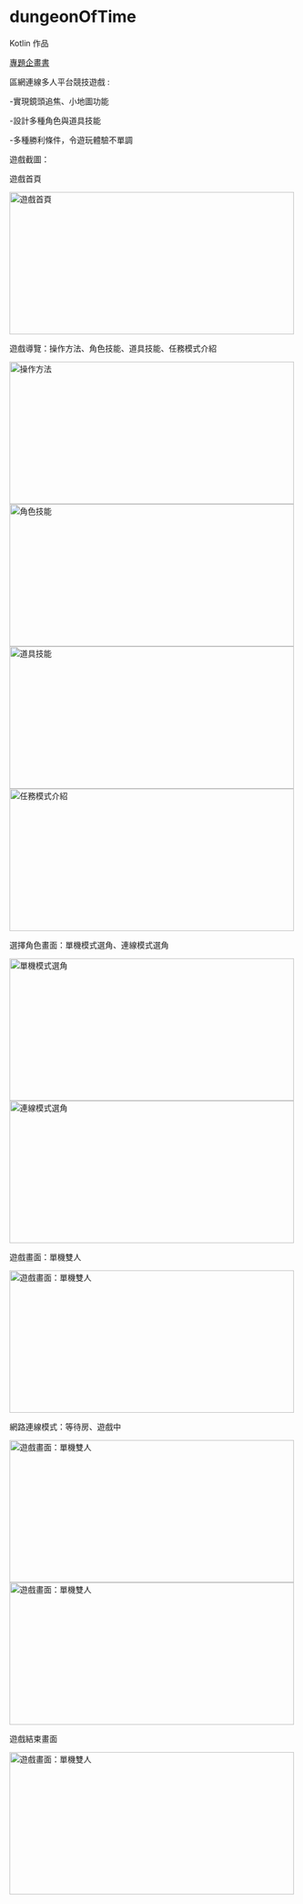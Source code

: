 # dungeonOfTime

Kotlin 作品

[專題企畫書](https://drive.google.com/file/d/1GU6V7VYJDPfmbts3eSJ7sSem5GGAqODB/view)

區網連線多人平台競技遊戲 :

-實現鏡頭追焦、小地圖功能

-設計多種角色與道具技能

-多種勝利條件，令遊玩體驗不單調



遊戲截圖：

遊戲首頁

<img src="https://github.com/WCW0310/dungeonOfTime/blob/main/dungeonOfTime%E6%88%AA%E5%9C%96/%E9%81%8A%E6%88%B2%E9%A6%96%E9%A0%81.png" width = "500" height = "250" alt="遊戲首頁" align=center />

遊戲導覽：操作方法、角色技能、道具技能、任務模式介紹

<img src="https://github.com/WCW0310/dungeonOfTime/blob/main/dungeonOfTime%E6%88%AA%E5%9C%96/%E9%81%8A%E6%88%B2%E5%B0%8E%E8%A6%BD.png" width = "500" height = "250" alt="操作方法" align=center />
<img src="https://github.com/WCW0310/dungeonOfTime/blob/main/dungeonOfTime%E6%88%AA%E5%9C%96/%E9%81%8A%E6%88%B2%E5%B0%8E%E8%A6%BD2.png" width = "500" height = "250" alt="角色技能" align=center />
<img src="https://github.com/WCW0310/dungeonOfTime/blob/main/dungeonOfTime%E6%88%AA%E5%9C%96/%E9%81%8A%E6%88%B2%E5%B0%8E%E8%A6%BD3.png" width = "500" height = "250" alt="道具技能" align=center />
<img src="https://github.com/WCW0310/dungeonOfTime/blob/main/dungeonOfTime%E6%88%AA%E5%9C%96/%E9%81%8A%E6%88%B2%E5%B0%8E%E8%A6%BD4.png" width = "500" height = "250" alt="任務模式介紹" align=center />

選擇角色畫面：單機模式選角、連線模式選角

<img src="https://github.com/WCW0310/dungeonOfTime/blob/main/dungeonOfTime%E6%88%AA%E5%9C%96/%E9%81%B8%E6%93%87%E8%A7%92%E8%89%B2%E7%95%AB%E9%9D%A2.png" width = "500" height = "250" alt="單機模式選角" align=center />
<img src="https://github.com/WCW0310/dungeonOfTime/blob/main/dungeonOfTime%E6%88%AA%E5%9C%96/%E9%81%B8%E6%93%87%E8%A7%92%E8%89%B2%E7%95%AB%E9%9D%A22.png" width = "500" height = "250" alt="連線模式選角" align=center />

遊戲畫面：單機雙人

<img src="https://github.com/WCW0310/dungeonOfTime/blob/main/dungeonOfTime%E6%88%AA%E5%9C%96/%E9%81%8A%E6%88%B2%E7%95%AB%E9%9D%A2.png" width = "500" height = "250" alt="遊戲畫面：單機雙人" align=center />

網路連線模式：等待房、遊戲中

<img src="https://github.com/WCW0310/dungeonOfTime/blob/main/dungeonOfTime%E6%88%AA%E5%9C%96/%E7%B6%B2%E8%B7%AF%E9%80%A3%E7%B7%9A%E6%A8%A1%E5%BC%8F.png" width = "500" height = "250" alt="遊戲畫面：單機雙人" align=center />
<img src="https://github.com/WCW0310/dungeonOfTime/blob/main/dungeonOfTime%E6%88%AA%E5%9C%96/%E7%B6%B2%E8%B7%AF%E9%80%A3%E7%B7%9A%E6%A8%A1%E5%BC%8F2.png" width = "500" height = "250" alt="遊戲畫面：單機雙人" align=center />


遊戲結束畫面

<img src="https://github.com/WCW0310/dungeonOfTime/blob/main/dungeonOfTime%E6%88%AA%E5%9C%96/%E9%81%8A%E6%88%B2%E7%B5%90%E6%9D%9F%E7%95%AB%E9%9D%A2.png" width = "500" height = "250" alt="遊戲畫面：單機雙人" align=center />


